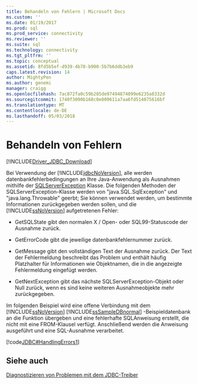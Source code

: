 ```yaml
---
title: Behandeln von Fehlern | Microsoft Docs
ms.custom: ''
ms.date: 01/19/2017
ms.prod: sql
ms.prod_service: connectivity
ms.reviewer: ''
ms.suite: sql
ms.technology: connectivity
ms.tgt_pltfrm: ''
ms.topic: conceptual
ms.assetid: 8fd5b5ef-d939-4b78-b900-5b7b6ddb3eb9
caps.latest.revision: 14
author: MightyPen
ms.author: genemi
manager: craigg
ms.openlocfilehash: 7ac872fa0c59b285de97494874099e6235a8332d
ms.sourcegitcommit: 1740f3090b168c0e809611a7aa6fd514075616bf
ms.translationtype: MT
ms.contentlocale: de-DE
ms.lasthandoff: 05/03/2018
---
```

# <a name="handling-errors"></a>Behandeln von Fehlern
[!INCLUDE[Driver_JDBC_Download](../../includes/driver_jdbc_download.md)]

  Bei Verwendung der [!INCLUDE[jdbcNoVersion](../../includes/jdbcnoversion_md.md)], alle werden datenbankfehlerbedingungen an Ihre Java-Anwendung als Ausnahmen mithilfe der [SQLServerException](../../connect/jdbc/reference/sqlserverexception-class.md) Klasse. Die folgenden Methoden der SQLServerException-Klasse werden von "java.SQL.SqlException" und "java.lang.Throwable" geerbt; Sie können verwendet werden, um bestimmte Informationen zurückgegeben werden sollen, und die [!INCLUDE[ssNoVersion](../../includes/ssnoversion_md.md)] aufgetretenen Fehler:  
  
-   GetSQLState gibt den normalen X / Open- oder SQL99-Statuscode der Ausnahme zurück.  
  
-   GetErrorCode gibt die jeweilige datenbankfehlernummer zurück.  
  
-   GetMessage gibt den vollständigen Text der Ausnahme zurück. Der Text der Fehlermeldung beschreibt das Problem und enthält häufig Platzhalter für Informationen wie Objektnamen, die in die angezeigte Fehlermeldung eingefügt werden.  
  
-   GetNextException gibt das nächste SQLServerException-Objekt oder Null zurück, wenn es sind keine weiteren Ausnahmeobjekte mehr zurückgegeben.  
  
 Im folgenden Beispiel wird eine offene Verbindung mit dem [!INCLUDE[ssNoVersion](../../includes/ssnoversion_md.md)] [!INCLUDE[ssSampleDBnormal](../../includes/sssampledbnormal_md.md)] -Beispieldatenbank an die Funktion übergeben und eine fehlerhafte SQL­Anweisung erstellt, die nicht mit eine FROM-Klausel verfügt. Anschließend werden die Anweisung ausgeführt und eine SQL-Ausnahme verarbeitet.  
  
 [!code[JDBC#HandlingErrors1](../../connect/jdbc/codesnippet/Java/handling-errors_1.java)]  
  
## <a name="see-also"></a>Siehe auch  
 [Diagnostizieren von Problemen mit dem JDBC-Treiber](../../connect/jdbc/diagnosing-problems-with-the-jdbc-driver.md)  
  
  
